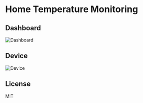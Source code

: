 # Home Temperature Monitoring

## Dashboard

![Dashboard](https://github.com/fisenkodv/home-temperature-monitoring/blob/master/assets/images/dashboard.png)

## Device

![Device](https://github.com/fisenkodv/home-temperature-monitoring/blob/master/assets/images/device.png)

## License

MIT

